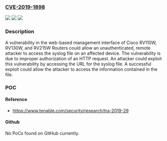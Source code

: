 ### [CVE-2019-1898](https://cve.mitre.org/cgi-bin/cvename.cgi?name=CVE-2019-1898)
![](https://img.shields.io/static/v1?label=Product&message=Cisco%20RV130W%20Wireless-N%20Multifunction%20VPN%20Router%20Firmware%20&color=blue)
![](https://img.shields.io/static/v1?label=Version&message=n%2Fa&color=blue)
![](https://img.shields.io/static/v1?label=Vulnerability&message=CWE-285&color=brighgreen)

### Description

A vulnerability in the web-based management interface of Cisco RV110W, RV130W, and RV215W Routers could allow an unauthenticated, remote attacker to access the syslog file on an affected device. The vulnerability is due to improper authorization of an HTTP request. An attacker could exploit this vulnerability by accessing the URL for the syslog file. A successful exploit could allow the attacker to access the information contained in the file.

### POC

#### Reference
- https://www.tenable.com/security/research/tra-2019-29

#### Github
No PoCs found on GitHub currently.

